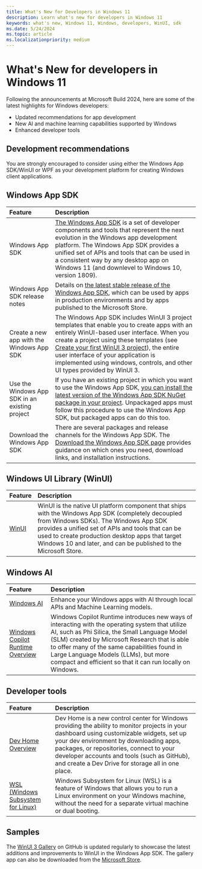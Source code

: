 ```yaml
---
title: What's New for Developers in Windows 11
description: Learn what's new for developers in Windows 11
keywords: what's new, Windows 11, Windows, developers, WinUI, sdk
ms.date: 5/24/2024
ms.topic: article
ms.localizationpriority: medium
---
```


# What's New for developers in Windows 11

Following the announcements at Microsoft Build 2024, here are some of the latest highlights for Windows developers:

* Updated recommendations for app development
* New AI and machine learning capabilities supported by Windows
* Enhanced developer tools


##  Development recommendations

You are strongly encouraged to consider using either the Windows App SDK/WinUI or WPF as your development platform for creating Windows client applications.


## Windows App SDK

Feature | Description
:------ | :------
Windows App SDK | [The Windows App SDK](../windows-app-sdk/index.md) is a set of developer components and tools that represent the next evolution in the Windows app development platform. The Windows App SDK provides a unified set of APIs and tools that can be used in a consistent way by any desktop app on Windows 11 (and downlevel to Windows 10, version 1809).
Windows App SDK release notes | Details on [the latest stable release of the Windows App SDK](../windows-app-sdk/stable-channel.md), which can be used by apps in production environments and by apps published to the Microsoft Store.
Create a new app with the Windows App SDK | The Windows App SDK includes WinUI 3 project templates that enable you to create apps with an entirely WinUI-based user interface. When you create a project using these templates (see [Create your first WinUI 3 project](../winui/winui3/create-your-first-winui3-app.md)), the entire user interface of your application is implemented using windows, controls, and other UI types provided by WinUI 3.
Use the Windows App SDK in an existing project | If you have an existing project in which you want to use the Windows App SDK, [you can install the latest version of the Windows App SDK NuGet package in your project](../windows-app-sdk/use-windows-app-sdk-in-existing-project.md). Unpackaged apps must follow this procedure to use the Windows App SDK, but packaged apps can do this too.
Download the Windows App SDK | There are several packages and release channels for the Windows App SDK. The [Download the Windows App SDK page](../windows-app-sdk/downloads.md) provides guidance on which ones you need, download links, and installation instructions.

## Windows UI Library (WinUI)

Feature | Description
:------ | :------
[WinUI](../winui/winui3/index.md) | WinUI is the native UI platform component that ships with the Windows App SDK (completely decoupled from Windows SDKs). The Windows App SDK provides a unified set of APIs and tools that can be used to create production desktop apps that target Windows 10 and later, and can be published to the Microsoft Store.

## Windows AI

Feature | Description
:------ | :------
[Windows AI](/windows/ai/) | Enhance your Windows apps with AI through local APIs and Machine Learning models.
[Windows Copilot Runtime Overview](/windows/ai/overview) | Windows Copilot Runtime introduces new ways of interacting with the operating system that utilize AI, such as Phi Silica, the Small Language Model (SLM) created by Microsoft Research that is able to offer many of the same capabilities found in Large Language Models (LLMs), but more compact and efficient so that it can run locally on Windows.

## Developer tools
Feature | Description
:------ | :------
[Dev Home Overview](/windows/dev-home/) | Dev Home is a new control center for Windows providing the ability to monitor projects in your dashboard using customizable widgets, set up your dev environment by downloading apps, packages, or repositories, connect to your developer accounts and tools (such as GitHub), and create a Dev Drive for storage all in one place.
[WSL (Windows Subsystem for Linux)](/windows/wsl/) | Windows Subsystem for Linux (WSL) is a feature of Windows that allows you to run a Linux environment on your Windows machine, without the need for a separate virtual machine or dual booting.



## Samples

The [WinUI 3 Gallery](https://github.com/microsoft/WinUI-Gallery) on GitHub is updated regularly to showcase the latest additions and improvements to WinUI in the Windows App SDK. The gallery app can also be downloaded from the [Microsoft Store](https://apps.microsoft.com/detail/9p3jfpwwdzrc).
